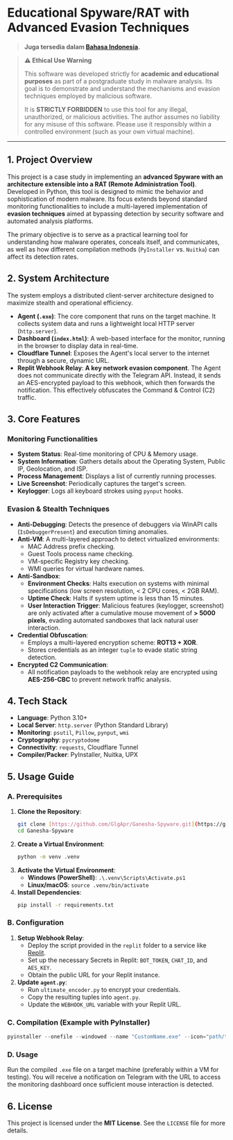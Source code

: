 # Educational Spyware/RAT with Advanced Evasion Techniques

> **Juga tersedia dalam [Bahasa Indonesia](README_ID.md).**

> **⚠️ Ethical Use Warning**
>
> This software was developed strictly for **academic and educational purposes** as part of a postgraduate study in malware analysis. Its goal is to demonstrate and understand the mechanisms and evasion techniques employed by malicious software.
>
> It is **STRICTLY FORBIDDEN** to use this tool for any illegal, unauthorized, or malicious activities. The author assumes no liability for any misuse of this software. Please use it responsibly within a controlled environment (such as your own virtual machine).

---

## 1. Project Overview

This project is a case study in implementing an **advanced Spyware with an architecture extensible into a RAT (Remote Administration Tool)**. Developed in Python, this tool is designed to mimic the behavior and sophistication of modern malware. Its focus extends beyond standard monitoring functionalities to include a multi-layered implementation of **evasion techniques** aimed at bypassing detection by security software and automated analysis platforms.

The primary objective is to serve as a practical learning tool for understanding how malware operates, conceals itself, and communicates, as well as how different compilation methods (`PyInstaller` vs. `Nuitka`) can affect its detection rates.

## 2. System Architecture

The system employs a distributed client-server architecture designed to maximize stealth and operational efficiency.


* **Agent (`.exe`)**: The core component that runs on the target machine. It collects system data and runs a lightweight local HTTP server (`http.server`).
* **Dashboard (`index.html`)**: A web-based interface for the monitor, running in the browser to display data in real-time.
* **Cloudflare Tunnel**: Exposes the Agent's local server to the internet through a secure, dynamic URL.
* **Replit Webhook Relay**: **A key network evasion component**. The Agent does not communicate directly with the Telegram API. Instead, it sends an AES-encrypted payload to this webhook, which then forwards the notification. This effectively obfuscates the Command & Control (C2) traffic.

## 3. Core Features

### Monitoring Functionalities
* **System Status**: Real-time monitoring of CPU & Memory usage.
* **System Information**: Gathers details about the Operating System, Public IP, Geolocation, and ISP.
* **Process Management**: Displays a list of currently running processes.
* **Live Screenshot**: Periodically captures the target's screen.
* **Keylogger**: Logs all keyboard strokes using `pynput` hooks.

### Evasion & Stealth Techniques
* **Anti-Debugging**: Detects the presence of debuggers via WinAPI calls (`IsDebuggerPresent`) and execution timing anomalies.
* **Anti-VM**: A multi-layered approach to detect virtualized environments:
    * MAC Address prefix checking.
    * Guest Tools process name checking.
    * VM-specific Registry key checking.
    * WMI queries for virtual hardware names.
* **Anti-Sandbox**:
    * **Environment Checks**: Halts execution on systems with minimal specifications (low screen resolution, < 2 CPU cores, < 2GB RAM).
    * **Uptime Check**: Halts if system uptime is less than 15 minutes.
    * **User Interaction Trigger**: Malicious features (keylogger, screenshot) are only activated after a cumulative mouse movement of **> 5000 pixels**, evading automated sandboxes that lack natural user interaction.
* **Credential Obfuscation**:
    * Employs a multi-layered encryption scheme: **ROT13 + XOR**.
    * Stores credentials as an integer `tuple` to evade static string detection.
* **Encrypted C2 Communication**:
    * All notification payloads to the webhook relay are encrypted using **AES-256-CBC** to prevent network traffic analysis.

## 4. Tech Stack

* **Language**: Python 3.10+
* **Local Server**: `http.server` (Python Standard Library)
* **Monitoring**: `psutil`, `Pillow`, `pynput`, `wmi`
* **Cryptography**: `pycryptodome`
* **Connectivity**: `requests`, Cloudflare Tunnel
* **Compiler/Packer**: PyInstaller, Nuitka, UPX

## 5. Usage Guide

### A. Prerequisites

1.  **Clone the Repository**:
    ```bash
    git clone [https://github.com/GlgApr/Ganesha-Spyware.git](https://github.com/GlgApr/Ganesha-Spyware.git)
    cd Ganesha-Spyware
    ```
2.  **Create a Virtual Environment**:
    ```bash
    python -m venv .venv
    ```
3.  **Activate the Virtual Environment**:
    * **Windows (PowerShell)**: `.\.venv\Scripts\Activate.ps1`
    * **Linux/macOS**: `source .venv/bin/activate`
4.  **Install Dependencies**:
    ```bash
    pip install -r requirements.txt
    ```

### B. Configuration

1.  **Setup Webhook Relay**:
    * Deploy the script provided in the `replit` folder to a service like [Replit](https://replit.com).
    * Set up the necessary Secrets in Replit: `BOT_TOKEN`, `CHAT_ID`, and `AES_KEY`.
    * Obtain the public URL for your Replit instance.
2.  **Update `agent.py`**:
    * Run `ultimate_encoder.py` to encrypt your credentials.
    * Copy the resulting tuples into `agent.py`.
    * Update the `WEBHOOK_URL` variable with your Replit URL.

### C. Compilation (Example with PyInstaller)

```powershell
pyinstaller --onefile --windowed --name "CustomName.exe" --icon="path/to/icon.ico" --add-data "cloudflared.exe;." --add-data "templates;templates" --upx-dir="path/to/upx_folder" agent.py
```

### D. Usage

Run the compiled `.exe` file on a target machine (preferably within a VM for testing). You will receive a notification on Telegram with the URL to access the monitoring dashboard once sufficient mouse interaction is detected.

## 6. License

This project is licensed under the **MIT License**. See the `LICENSE` file for more details.
